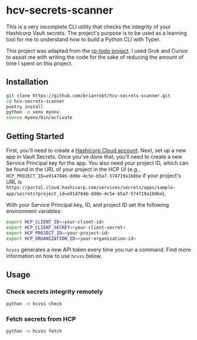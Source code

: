 # hcv-secrets-scanner

This is a very incomplete CLI utility that checks the integrity of your Hashicorp Vault secrets.
The project's purpose is to be used as a learning tool for me to understand how to build a Python CLI with Typer.

This project was adapted from the [rp-todo
project](https://github.com/realpython/materials/tree/master/typer-cli-python/source_code_step_7).
I used Grok and Cursor to assist me with writing the code for the sake of reducing the amount of
time I spent on this project.

## Installation

```bash
git clone https://github.com/brianrobt/hcv-secrets-scanner.git
cd hcv-secrets-scanner
poetry install
python -m venv myenv
source myenv/bin/activate
```

## Getting Started

First, you'll need to create a [Hashicorp Cloud
account](https://portal.cloud.hashicorp.com/sign-up?product_intent=vault). Next, set up a new app
in Vault Secrets. Once you've done that, you'll need to create a new Service Principal key for the
app. You also need your project ID, which can be found in the URL of your project in the HCP UI
(e.g., `HCP_PROJECT_ID=e9147846-dd0e-4c5e-b5a7-574719a160be` if your project's URL is `https://portal.cloud.hashicorp.com/services/secrets/apps/sample-app/secrets?project_id=e9147846-dd0e-4c5e-b5a7-574719a160be`).

With your Service Principal key, ID, and project ID set the following environment variables:

```bash
export HCP_CLIENT_ID=<your-client-id>
export HCP_CLIENT_SECRET=<your-client-secret>
export HCP_PROJECT_ID=<your-project-id>
export HCP_ORGANIZATION_ID=<your-organization-id>
```

`hcvss` generates a new API token every time you run a command. Find more information on how to
use `hcvss` below.

## Usage

### Check secrets integrity remotely

```bash
python -m hcvss check
```

### Fetch secrets from HCP

```bash
python -m hcvss fetch
```

